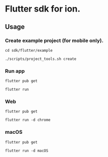 # Flutter sdk for ion.

## Usage

### Create example project (for mobile only).
`cd sdk/flutter/example`

`./scripts/project_tools.sh create`

### Run app

`flutter pub get`

`flutter run`

### Web

`flutter pub get`

`flutter run -d chrome`

### macOS

`flutter pub get`

`flutter run -d macOS`
